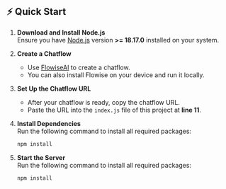 ## ⚡ Quick Start

1. **Download and Install Node.js**  
   Ensure you have [Node.js](https://nodejs.org/en/download) version **>= 18.17.0** installed on your system.

2. **Create a Chatflow**  
   - Use [FlowiseAI](https://flowiseai.com/) to create a chatflow.  
   - You can also install Flowise on your device and run it locally.

3. **Set Up the Chatflow URL**  
   - After your chatflow is ready, copy the chatflow URL.  
   - Paste the URL into the `index.js` file of this project at **line 11**.

4. **Install Dependencies**  
   Run the following command to install all required packages:  
   ```bash
   npm install
   ```
5. **Start the Server**  
   Run the following command to install all required packages:  
   ```bash
   npm install
   ```